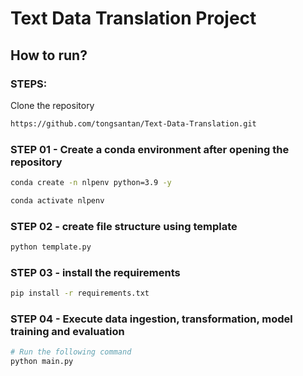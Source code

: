 # Text Data Translation Project

## How to run?
### STEPS:

Clone the repository

```bash
https://github.com/tongsantan/Text-Data-Translation.git
```
### STEP 01 - Create a conda environment after opening the repository

```bash
conda create -n nlpenv python=3.9 -y
```

```bash
conda activate nlpenv
```

### STEP 02 - create file structure using template
```bash
python template.py
```

### STEP 03 - install the requirements
```bash
pip install -r requirements.txt
```

### STEP 04 - Execute data ingestion, transformation, model training and evaluation

```bash
# Run the following command
python main.py
```





